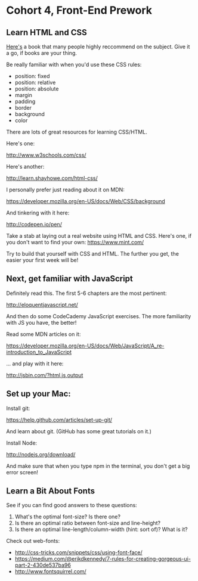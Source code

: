 # Cohort 4, Front-End Prework

## Learn HTML and CSS

[Here's](http://www.amazon.com/HTML-CSS-Design-Build-Websites/dp/1118008189/ref=sr_1_1?ie=UTF8&qid=1422485062&sr=8-1&keywords=html+and+css)
a book that many people highly reccommend on the subject. Give it a go, if
books are your thing.

Be really familiar with when you'd use these CSS rules:

- position: fixed
- position: relative
- position: absolute
- margin
- padding
- border
- background
- color

There are lots of great resources for learning CSS/HTML.

Here's one:

http://www.w3schools.com/css/

Here's another:

http://learn.shayhowe.com/html-css/

I personally prefer just reading about it on MDN:

https://developer.mozilla.org/en-US/docs/Web/CSS/background

And tinkering with it here:

http://codepen.io/pen/

Take a stab at laying out a real website using HTML and CSS. Here's one, if you
don't want to find your own: https://www.mint.com/

Try to build that yourself with CSS and HTML. The further you get, the easier
your first week will be!

## Next, get familiar with JavaScript

Definitely read this. The first 5-6 chapters are the most pertinent:

http://eloquentjavascript.net/

And then do some CodeCademy JavaScript exercises. The more familiarity with JS
you have, the better!

Read some MDN articles on it:

https://developer.mozilla.org/en-US/docs/Web/JavaScript/A_re-introduction_to_JavaScript

... and play with it here:

http://jsbin.com/?html,js,output

## Set up your Mac:

Install git:

https://help.github.com/articles/set-up-git/

And learn about git. (GitHub has some great tutorials on it.)

Install Node:

http://nodejs.org/download/

And make sure that when you type npm in the terminal, you don't get a big error
screen!

## Learn a Bit About Fonts

See if you can find good answers to these questions:

1. What's the optimal font-size? Is there one?
2. Is there an optimal ratio between font-size and line-height?
3. Is there an optimal line-length/column-width (hint: sort of)? What is it?

Check out web-fonts:

* http://css-tricks.com/snippets/css/using-font-face/
* https://medium.com/@erikdkennedy/7-rules-for-creating-gorgeous-ui-part-2-430de537ba96
* http://www.fontsquirrel.com/
